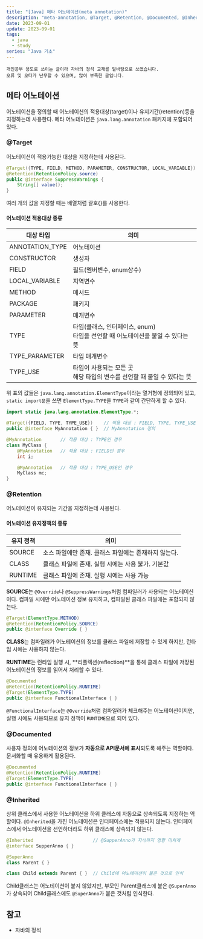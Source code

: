 ```yaml
---
title: "[Java] 메타 어노테이션(meta annotation)"
description: "meta-annotation, @Target, @Retention, @Documented, @Inherited, @Repeatable, @Native"
date: 2023-09-01
update: 2023-09-01
tags:
  - java
  - study
series: "Java 기초"
---
```


```
개인공부 용도로 쓰이는 글이라 자바의 정석 교재를 밑바탕으로 쓰였습니다. 
오류 및 오타가 난무할 수 있으며, 많이 부족한 글입니다.
```

## 메타 어노테이션

어노테이션을 정의할 때 어노테이션의 적용대상(target)이나 유지기간(retention)등을 지정하는데 사용한다. 메타 어노테이션은 `java.lang.annotation` 패키지에 포함되어 있다.

### @Target

어노테이션이 적용가능한 대상을 지정하는데 사용된다.

```java
@Target({TYPE, FIELD, METHOD, PARAMETER, CONSTRUCTOR, LOCAL_VARIABLE})
@Retention(RetentionPolicy.source)
public @interface SuppressWarnings {
    String[] value();
}
```

여러 개의 값을 지정할 때는 배열처럼 괄호{}를 사용한다.

#### 어노테이션 적용대상 종류

| 대상 타입 | 의미 |
| --- | --- |
| ANNOTATION_TYPE | 어노테이션 |
| CONSTRUCTOR|생성자 |
| FIELD | 필드(멤버변수, enum상수) |
| LOCAL_VARIABLE | 지역변수 |
| METHOD | 메서드 |
| PACKAGE | 패키지 |
| PARAMETER | 매개변수 | 
| TYPE | 타입(클래스, 인터페이스, enum) <br>타입을 선언할 때 어노테이션을 붙일 수 있다는 뜻 |
| TYPE_PARAMETER | 타입 매개변수 |
| TYPE_USE | 타입이 사용되는 모든 곳<br>해당 타입의 변수를 선언할 때 붙일 수 있다는 뜻 |

위 표의 값들은 `java.lang.annotation.ElementType`이라는 열거형에 정의되어 있고, `static import문`을 쓰면 `ElementType.TYPE`을 `TYPE`과 같이 간단하게 할 수 있다.

```java
import static java.lang.annotation.ElementType.*;

@Target({FIELD, TYPE, TYPE_USE})    // 적용 대상 : FIELD, TYPE, TYPE_USE
public @interface MyAnnotation { }  // MyAnnotation 정의

@MyAnnotation       // 적용 대상 : TYPE인 경우
class MyClass {
    @MyAnnotation   // 적용 대상 : FIELD인 경우
    int i;

    @MyAnnotation   // 적용 대상 : TYPE_USE인 경우
    MyClass mc;
}
```

### @Retention

어노테이션이 유지되는 기간을 지정하는데 사용된다. 

#### 어노테이션 유지정책의 종류

| 유지 정책 | 의미 |
| ---  | --- |
| SOURCE | 소스 파일에만 존재. 클래스 파일에는 존재하지 않는다. |
| CLASS | 클래스 파일에 존재. 실행 시에는 사용 불가. 기본값 |
| RUNTIME | 클래스 파일에 존재. 실행 시에는 사용 가능 |

**SOURCE**는 `@Override`나 `@SuppressWarnings`처럼 컴파일러가 사용되는 어노테이션이다. 컴파일 시에만 어노테이션 정보 유지하고, 컴파일된 클래스 파일에는 포함되지 않는다.

```java
@Target(ElementType.METHOD)
@Retention(RetentionPolicy.SOURCE)
public @interface Override { }
```

**CLASS**는 컴파일러가 어노테이션의 정보를 클래스 파일에 저장할 수 있게 하지만, 런타임 시에는 사용하지 않는다.

**RUNTIME**는 런타임 실행 시, **리플렉션(reflection)**을 통해 클래스 파일에 저장된 어노테이션의 정보를 읽어서 처리할 수 있다.

```java
@Documented
@Retention(RetentionPolicy.RUNTIME)
@Target(ElementType.TYPE)
public @interface FunctionalInterface { }
```

`@FunctionalInterface`는 `@Override`처럼 컴파일러가 체크해주는 어노테이션이지만, 실행 시에도 사용되므로 유지 정책이 `RUNTIME`으로 되어 있다.


### @Documented

사용자 정의에 어노테이션의 정보가 **자동으로 API문서에 표시**되도록 해주는 역할이다. 문서화할 때 유용하게 활용된다. 

```java
@Documented
@Retention(RetentionPolicy.RUNTIME)
@Target(ElementType.TYPE)
public @interface FunctionalInterface { }
```


### @Inherited

상위 클래스에서 사용한 어노테이션을 하위 클래스에 자동으로 상속되도록 지정하는 역할이다. `@Inherited`을 가진 어노테이션은 인터페이스에는 적용되지 않는다. 인터페이스에서 어노테이션을 선언하더라도 하위 클래스에 상속되지 않는다.

```java
@Inherited                      // @SupperAnno가 자식까지 영향 미치게
@interface SupperAnno { }

@SuperAnno
class Parent { }

class Child extends Parent { }  // Child에 어노테이션이 붙은 것으로 인식
```

Child클래스는 어노테이션이 붙지 않았지만, 부모인 Parent클래스에 붙은 `@SuperAnno`가 상속되어 Child클래스에도 `@SuperAnno`가 붙은 것처럼 인식한다.

## 참고

- 자바의 정석